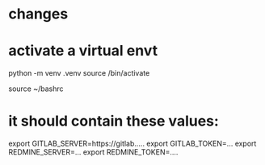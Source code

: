 # changes
# 

# activate a virtual envt

python -m venv .venv
source /bin/activate

source ~/bashrc

# it should contain these values:
export GITLAB_SERVER=https://gitlab.....
export GITLAB_TOKEN=...
export REDMINE_SERVER=...
export REDMINE_TOKEN=....



